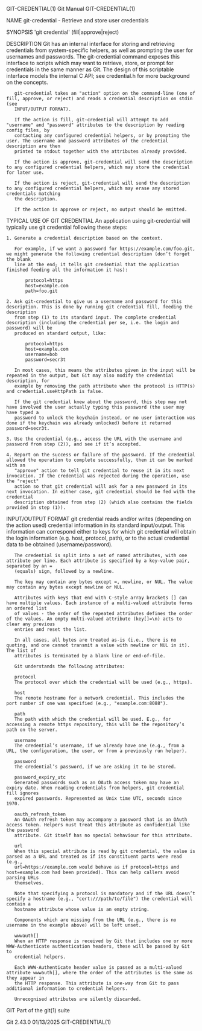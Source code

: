GIT-CREDENTIAL(1)							  Git Manual							     GIT-CREDENTIAL(1)

NAME
       git-credential - Retrieve and store user credentials

SYNOPSIS
       'git credential' (fill|approve|reject)

DESCRIPTION
       Git has an internal interface for storing and retrieving credentials from system-specific helpers, as well as prompting the user for usernames and
       passwords. The git-credential command exposes this interface to scripts which may want to retrieve, store, or prompt for credentials in the same manner
       as Git. The design of this scriptable interface models the internal C API; see credential.h for more background on the concepts.

       git-credential takes an "action" option on the command-line (one of fill, approve, or reject) and reads a credential description on stdin (see
       INPUT/OUTPUT FORMAT).

       If the action is fill, git-credential will attempt to add "username" and "password" attributes to the description by reading config files, by
       contacting any configured credential helpers, or by prompting the user. The username and password attributes of the credential description are then
       printed to stdout together with the attributes already provided.

       If the action is approve, git-credential will send the description to any configured credential helpers, which may store the credential for later use.

       If the action is reject, git-credential will send the description to any configured credential helpers, which may erase any stored credentials matching
       the description.

       If the action is approve or reject, no output should be emitted.

TYPICAL USE OF GIT CREDENTIAL
       An application using git-credential will typically use git credential following these steps:

	1. Generate a credential description based on the context.

	   For example, if we want a password for https://example.com/foo.git, we might generate the following credential description (don’t forget the blank
	   line at the end; it tells git credential that the application finished feeding all the information it has):

	       protocol=https
	       host=example.com
	       path=foo.git

	2. Ask git-credential to give us a username and password for this description. This is done by running git credential fill, feeding the description
	   from step (1) to its standard input. The complete credential description (including the credential per se, i.e. the login and password) will be
	   produced on standard output, like:

	       protocol=https
	       host=example.com
	       username=bob
	       password=secr3t

	   In most cases, this means the attributes given in the input will be repeated in the output, but Git may also modify the credential description, for
	   example by removing the path attribute when the protocol is HTTP(s) and credential.useHttpPath is false.

	   If the git credential knew about the password, this step may not have involved the user actually typing this password (the user may have typed a
	   password to unlock the keychain instead, or no user interaction was done if the keychain was already unlocked) before it returned password=secr3t.

	3. Use the credential (e.g., access the URL with the username and password from step (2)), and see if it’s accepted.

	4. Report on the success or failure of the password. If the credential allowed the operation to complete successfully, then it can be marked with an
	   "approve" action to tell git credential to reuse it in its next invocation. If the credential was rejected during the operation, use the "reject"
	   action so that git credential will ask for a new password in its next invocation. In either case, git credential should be fed with the credential
	   description obtained from step (2) (which also contains the fields provided in step (1)).

INPUT/OUTPUT FORMAT
       git credential reads and/or writes (depending on the action used) credential information in its standard input/output. This information can correspond
       either to keys for which git credential will obtain the login information (e.g. host, protocol, path), or to the actual credential data to be obtained
       (username/password).

       The credential is split into a set of named attributes, with one attribute per line. Each attribute is specified by a key-value pair, separated by an =
       (equals) sign, followed by a newline.

       The key may contain any bytes except =, newline, or NUL. The value may contain any bytes except newline or NUL.

       Attributes with keys that end with C-style array brackets [] can have multiple values. Each instance of a multi-valued attribute forms an ordered list
       of values - the order of the repeated attributes defines the order of the values. An empty multi-valued attribute (key[]=\n) acts to clear any previous
       entries and reset the list.

       In all cases, all bytes are treated as-is (i.e., there is no quoting, and one cannot transmit a value with newline or NUL in it). The list of
       attributes is terminated by a blank line or end-of-file.

       Git understands the following attributes:

       protocol
	   The protocol over which the credential will be used (e.g., https).

       host
	   The remote hostname for a network credential. This includes the port number if one was specified (e.g., "example.com:8088").

       path
	   The path with which the credential will be used. E.g., for accessing a remote https repository, this will be the repository’s path on the server.

       username
	   The credential’s username, if we already have one (e.g., from a URL, the configuration, the user, or from a previously run helper).

       password
	   The credential’s password, if we are asking it to be stored.

       password_expiry_utc
	   Generated passwords such as an OAuth access token may have an expiry date. When reading credentials from helpers, git credential fill ignores
	   expired passwords. Represented as Unix time UTC, seconds since 1970.

       oauth_refresh_token
	   An OAuth refresh token may accompany a password that is an OAuth access token. Helpers must treat this attribute as confidential like the password
	   attribute. Git itself has no special behaviour for this attribute.

       url
	   When this special attribute is read by git credential, the value is parsed as a URL and treated as if its constituent parts were read (e.g.,
	   url=https://example.com would behave as if protocol=https and host=example.com had been provided). This can help callers avoid parsing URLs
	   themselves.

	   Note that specifying a protocol is mandatory and if the URL doesn’t specify a hostname (e.g., "cert:///path/to/file") the credential will contain a
	   hostname attribute whose value is an empty string.

	   Components which are missing from the URL (e.g., there is no username in the example above) will be left unset.

       wwwauth[]
	   When an HTTP response is received by Git that includes one or more WWW-Authenticate authentication headers, these will be passed by Git to
	   credential helpers.

	   Each WWW-Authenticate header value is passed as a multi-valued attribute wwwauth[], where the order of the attributes is the same as they appear in
	   the HTTP response. This attribute is one-way from Git to pass additional information to credential helpers.

       Unrecognised attributes are silently discarded.

GIT
       Part of the git(1) suite

Git 2.43.0								  01/13/2025							     GIT-CREDENTIAL(1)
